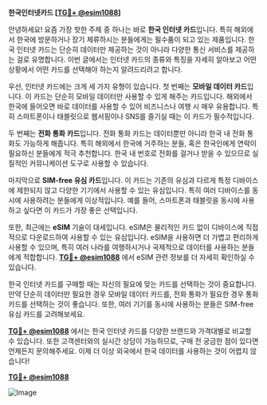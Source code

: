 **한국인터넷카드 [[TG💪+ @esim1088](https://t.me/s/esim1088)]**

안녕하세요! 요즘 가장 핫한 주제 중 하나는 바로 **한국 인터넷 카드**입니다. 특히 해외에서 한국에 방문하거나 장기 체류하시는 분들에게는 필수품이 되고 있는 제품입니다. 한국 인터넷 카드는 단순히 데이터만 제공하는 것이 아니라 다양한 통신 서비스를 제공하는 걸로 유명합니다. 이번 글에서는 인터넷 카드의 종류와 특징을 자세히 알아보고 어떤 상황에서 어떤 카드를 선택해야 하는지 알려드리려고 합니다.

우선, 인터넷 카드에는 크게 세 가지 유형이 있습니다. 첫 번째는 **모바일 데이터 카드**입니다. 이 카드는 단순히 모바일 데이터만 사용할 수 있게 해주는 카드입니다. 해외에서 한국에 들어오면 바로 데이터를 사용할 수 있어 비즈니스나 여행 시 매우 유용합니다. 특히 스마트폰이나 태블릿으로 웹서핑이나 SNS를 즐기실 때는 이 카드가 필수적입니다.

두 번째는 **전화 통화 카드**입니다. 전화 통화 카드는 데이터뿐만 아니라 한국 내 전화 통화도 가능하게 해줍니다. 특히 해외에서 한국에 거주하는 분들, 혹은 한국인에게 연락이 필요하신 분들에게 적극 추천합니다. 한국 내 번호로 전화를 걸거나 받을 수 있으므로 실질적인 커뮤니케이션 도구로 사용할 수 있습니다.

마지막으로 **SIM-free 유심 카드**입니다. 이 카드는 기존의 유심과 다르게 특정 디바이스에 제한되지 않고 다양한 기기에서 사용할 수 있는 유심입니다. 특히 여러 디바이스를 동시에 사용하려는 분들에게 이상적입니다. 예를 들어, 스마트폰과 태블릿을 동시에 사용하고 싶다면 이 카드가 가장 좋은 선택입니다.

또한, 최근에는 **eSIM** 기술이 대세입니다. eSIM은 물리적인 카드 없이 디바이스에 직접적으로 다운로드하여 사용할 수 있는 유심입니다. eSIM을 사용하면 더 가볍고 편리하게 사용할 수 있으며, 특히 여러 나라를 여행하시거나 국제적으로 데이터를 사용하는 분들에게 적합합니다. **[TG💪+ @esim1088](https://t.me/s/esim1088)** 에서 eSIM 관련 정보를 더 자세히 확인하실 수 있습니다.

한국 인터넷 카드를 구매할 때는 자신의 필요에 맞는 카드를 선택하는 것이 중요합니다. 만약 단순히 데이터만 필요한 경우 모바일 데이터 카드를, 전화 통화가 필요한 경우 통화 카드를 선택하는 것이 좋습니다. 또한, 여러 기기를 동시에 사용하는 분들은 SIM-free 유심 카드를 고려해보세요.

**[TG💪+ @esim1088](https://t.me/s/esim1088)** 에서는 한국 인터넷 카드를 다양한 브랜드와 가격대별로 비교할 수 있습니다. 또한 고객센터와의 실시간 상담이 가능하므로, 구매 전 궁금한 점이 있다면 언제든지 문의해주세요. 이제 더 이상 외국에서 한국 데이터를 사용하는 것이 어렵지 않습니다!

**[TG💪+ @esim1088](https://t.me/s/esim1088)**

![Image](https://i.postimg.cc/Y0z9fWf4/image.png)